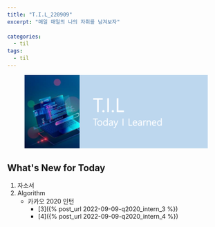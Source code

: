 ```yaml
---
title: "T.I.L_220909"
excerpt: "매일 매일의 나의 자취를 남겨보자"

categories:
  - til
tags:
  - til
---
```

<figure>
    <img src="/assets/images/til_image.png">
</figure>

## What's New for Today   
1. 자소서
2. Algorithm
    - 카카오 2020 인턴
        - [3]({% post_url 2022-09-09-q2020_intern_3 %})
        - [4]({% post_url 2022-09-09-q2020_intern_4 %})




  




